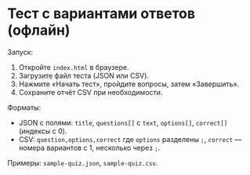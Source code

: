 # Тест с вариантами ответов (офлайн)

Запуск:
1) Откройте `index.html` в браузере.
2) Загрузите файл теста (JSON или CSV).
3) Нажмите «Начать тест», пройдите вопросы, затем «Завершить».
4) Сохраните отчёт CSV при необходимости.

Форматы:
- JSON с полями: `title`, `questions[]` с `text`, `options[]`, `correct[]` (индексы с 0).
- CSV: `question,options,correct` где `options` разделены `;`, `correct` — номера вариантов с 1, несколько через `;`.

Примеры: `sample-quiz.json`, `sample-quiz.csv`.
